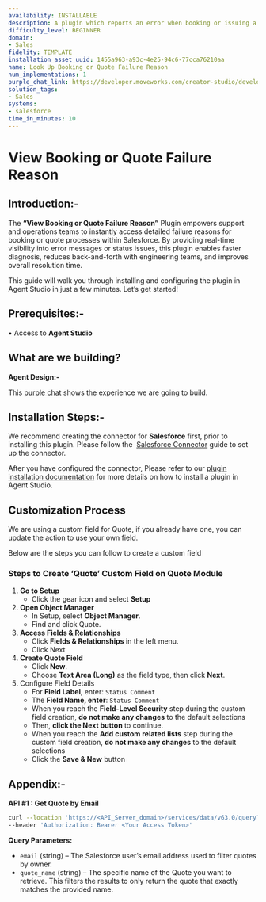 ```yaml
---
availability: INSTALLABLE
description: A plugin which reports an error when booking or issuing a quote.
difficulty_level: BEGINNER
domain:
- Sales
fidelity: TEMPLATE
installation_asset_uuid: 1455a963-a93c-4e25-94c6-77cca76210aa
name: Look Up Booking or Quote Failure Reason
num_implementations: 1
purple_chat_link: https://developer.moveworks.com/creator-studio/developer-tools/purple-chat/?conversation=%7B%22startTimestamp%22%3A%2211%3A43+AM%22%2C%22messages%22%3A%5B%7B%22role%22%3A%22user%22%2C%22parts%22%3A%5B%7B%22richText%22%3A%22I%27m+having+trouble+booking+a+quote.%22%7D%5D%7D%2C%7B%22role%22%3A%22assistant%22%2C%22parts%22%3A%5B%7B%22richText%22%3A%22I%27m+here+to+help+you+with+booking+a+quote.+Can+you+provide+me+with+more+details+about+the+issue%3F%22%7D%5D%7D%2C%7B%22role%22%3A%22user%22%2C%22parts%22%3A%5B%7B%22richText%22%3A%22It%27s+not+letting+me+finalize+the+booking+in+Salesforce.%22%7D%5D%7D%2C%7B%22role%22%3A%22assistant%22%2C%22parts%22%3A%5B%7B%22reasoningSteps%22%3A%5B%7B%22status%22%3A%22success%22%2C%22richText%22%3A%22%3Cp%3E%E2%9C%85+Working+on+%3Cb%3Eretrieving+information%3C%2Fb%3E%3Cbr%3E%E2%8F%B3+Calling+Plugin+%3Cb%3ESalesforce+Quote%3C%2Fb%3E%3C%2Fp%3E%22%7D%5D%7D%2C%7B%22richText%22%3A%22%3Cp%3EIt+seems+like+your+quote+cannot+be+finalized+until+it+has+been+approved+by+your+manager.+The+current+status+is%3A+%3Cb%3EQuote+approval+pending%3C%2Fb%3E.+%3Cbr%3E%3Cbr%3EYou+should+message+your+manager%2C+Drew+Downs%2C+to+approve+it+first.%3Cbr%3E%3C%2Fp%3E%22%7D%5D%7D%5D%7D
solution_tags:
- Sales
systems:
- salesforce
time_in_minutes: 10
---
```


# View Booking or Quote Failure Reason

## **Introduction:-**

The **“View Booking or Quote Failure Reason”** Plugin empowers support and operations teams to instantly access detailed failure reasons for booking or quote processes within Salesforce. By providing real-time visibility into error messages or status issues, this plugin enables faster diagnosis, reduces back-and-forth with engineering teams, and improves overall resolution time.

This guide will walk you through installing and configuring the plugin in Agent Studio in just a few minutes. Let’s get started!

## **Prerequisites:-**

• Access to **Agent Studio**

## **What are we building?**

**Agent Design:-**

This [purple chat](https://developer.moveworks.com/creator-studio/developer-tools/purple-chat/?conversation=%7B%22startTimestamp%22%3A%2211%3A43+AM%22%2C%22messages%22%3A%5B%7B%22role%22%3A%22user%22%2C%22parts%22%3A%5B%7B%22richText%22%3A%22I%27m+having+trouble+booking+a+quote.%22%7D%5D%7D%2C%7B%22role%22%3A%22assistant%22%2C%22parts%22%3A%5B%7B%22richText%22%3A%22I%27m+here+to+help+you+with+booking+a+quote.+Can+you+provide+me+with+more+details+about+the+issue%3F%22%7D%5D%7D%2C%7B%22role%22%3A%22user%22%2C%22parts%22%3A%5B%7B%22richText%22%3A%22It%27s+not+letting+me+finalize+the+booking+in+Salesforce.%22%7D%5D%7D%2C%7B%22role%22%3A%22assistant%22%2C%22parts%22%3A%5B%7B%22reasoningSteps%22%3A%5B%7B%22status%22%3A%22success%22%2C%22richText%22%3A%22%3Cp%3E%E2%9C%85+Working+on+%3Cb%3Eretrieving+information%3C%2Fb%3E%3Cbr%3E%E2%8F%B3+Calling+Plugin+%3Cb%3ESalesforce+Quote%3C%2Fb%3E%3C%2Fp%3E%22%7D%5D%7D%2C%7B%22richText%22%3A%22%3Cp%3EIt+seems+like+your+quote+cannot+be+finalized+until+it+has+been+approved+by+your+manager.+The+current+status+is%3A+%3Cb%3EQuote+approval+pending%3C%2Fb%3E.+%3Cbr%3E%3Cbr%3EYou+should+message+your+manager%2C+Drew+Downs%2C+to+approve+it+first.%3Cbr%3E%3C%2Fp%3E%22%7D%5D%7D%5D%7D) shows the experience we are going to build.

## **Installation Steps:-**

We recommend creating the connector for **Salesforce** first, prior to installing this plugin. Please follow the  [Salesforce Connector](https://developer.moveworks.com/marketplace/package/?id=salesforce&hist=home) guide to set up the connector.

After you have configured the connector, Please refer to our [plugin installation documentation](https://help.moveworks.com/docs/ai-agent-marketplace-installation) for more details on how to install a plugin in Agent Studio.

## **Customization Process**

We are using a custom field for Quote, if you already have one, you can update the action to use your own field.

Below are the steps you can follow to create a custom field

### **Steps to Create ‘Quote’ Custom Field on Quote Module**

1. **Go to Setup**
    - Click the gear icon and select **Setup**
2. **Open Object Manager**
    - In Setup, select **Object Manager**.
    - Find and click Quote.
3. **Access Fields & Relationships**
    - Click **Fields & Relationships** in the left menu.
    - Click Next
4. **Create Quote Field**
    - Click **New**.
    - Choose **Text Area (Long)** as the field type, then click **Next**.
5. Configure Field Details
    - For **Field Label**, enter: `Status Comment`
    - The **Field Name, enter**: `Status Comment`
    - When you reach the **Field-Level Security** step during the custom field creation, **do not make any changes** to the default selections
    - Then, **click the Next button** to continue.
    - When you reach the **Add custom related lists** step during the custom field creation, **do not make any changes** to the default selections
    - Click the **Save & New** button

## **Appendix:-**

**API #1 : Get Quote by Email**

```bash
curl --location 'https://<API_Server_domain>/services/data/v63.0/query?q=SELECT+Id%2C+Name%2C+Status%2C+Status_Comment__c%2C+Owner.Email+FROM+Quote+WHERE+Owner.Email%3D%27<email>%27+AND+Name%3D%27<quote_name>%27+AND+Status+NOT+IN+(%27Approved%27%2C%27Accepted%27)' \
--header 'Authorization: Bearer <Your Access Token>'
```

**Query Parameters:**

- `email` (string) – The Salesforce user’s email address used to filter quotes by owner.
- `quote_name` (string) – The specific name of the Quote you want to retrieve. This filters the results to only return the quote that exactly matches the provided name.